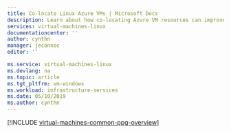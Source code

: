 ```yaml
---
title: Co-locate Linux Azure VMs | Microsoft Docs
description: Learn about how co-locating Azure VM resources can improve perfomance.
services: virtual-machines-linux
documentationcenter: ''
author: cynthn
manager: jeconnoc
editor: ''

ms.service: virtual-machines-linux
ms.devlang: na
ms.topic: article
ms.tgt_pltfrm: vm-windows
ms.workload: infrastructure-services
ms.date: 05/10/2019
ms.author: cynthn
---
```


[!INCLUDE [virtual-machines-common-ppg-overview](../../../includes/virtual-machines-common-ppg-overview.md)]

